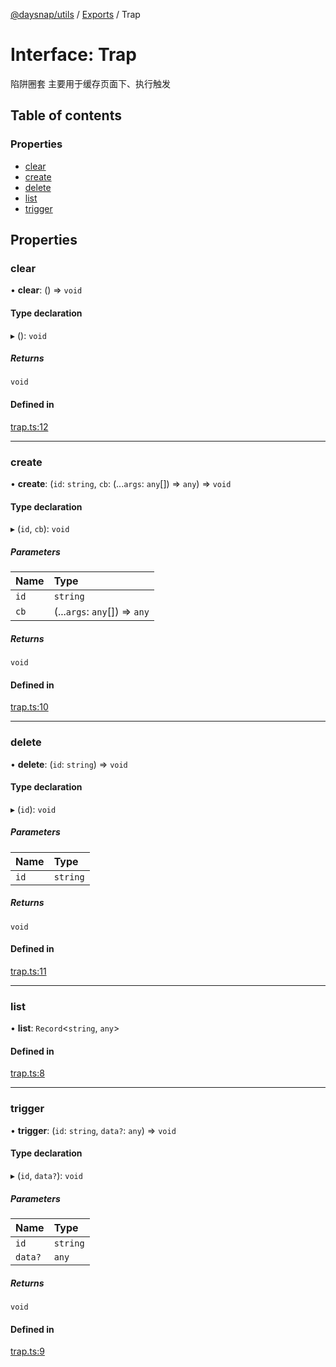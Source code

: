 [@daysnap/utils](../README.md) / [Exports](../modules.md) / Trap

# Interface: Trap

陷阱圈套
主要用于缓存页面下、执行触发

## Table of contents

### Properties

- [clear](Trap.md#clear)
- [create](Trap.md#create)
- [delete](Trap.md#delete)
- [list](Trap.md#list)
- [trigger](Trap.md#trigger)

## Properties

### clear

• **clear**: () => `void`

#### Type declaration

▸ (): `void`

##### Returns

`void`

#### Defined in

[trap.ts:12](https://github.com/daysnap/utils/blob/59e0309/src/trap.ts#L12)

___

### create

• **create**: (`id`: `string`, `cb`: (...`args`: `any`[]) => `any`) => `void`

#### Type declaration

▸ (`id`, `cb`): `void`

##### Parameters

| Name | Type |
| :------ | :------ |
| `id` | `string` |
| `cb` | (...`args`: `any`[]) => `any` |

##### Returns

`void`

#### Defined in

[trap.ts:10](https://github.com/daysnap/utils/blob/59e0309/src/trap.ts#L10)

___

### delete

• **delete**: (`id`: `string`) => `void`

#### Type declaration

▸ (`id`): `void`

##### Parameters

| Name | Type |
| :------ | :------ |
| `id` | `string` |

##### Returns

`void`

#### Defined in

[trap.ts:11](https://github.com/daysnap/utils/blob/59e0309/src/trap.ts#L11)

___

### list

• **list**: `Record`<`string`, `any`\>

#### Defined in

[trap.ts:8](https://github.com/daysnap/utils/blob/59e0309/src/trap.ts#L8)

___

### trigger

• **trigger**: (`id`: `string`, `data?`: `any`) => `void`

#### Type declaration

▸ (`id`, `data?`): `void`

##### Parameters

| Name | Type |
| :------ | :------ |
| `id` | `string` |
| `data?` | `any` |

##### Returns

`void`

#### Defined in

[trap.ts:9](https://github.com/daysnap/utils/blob/59e0309/src/trap.ts#L9)
